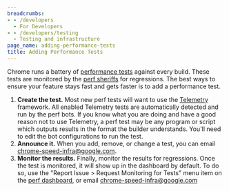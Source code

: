 ```yaml
---
breadcrumbs:
- - /developers
  - For Developers
- - /developers/testing
  - Testing and infrastructure
page_name: adding-performance-tests
title: Adding Performance Tests
---
```


Chrome runs a battery of [performance tests](https://chromeperf.appspot.com/)
against every build. These tests are monitored by the [perf
sheriffs](http://www.chromium.org/developers/tree-sheriffs/perf-sheriffs) for
regressions. The best ways to ensure your feature stays fast and gets faster is
to add a performance test.

1.  **Create the test.** Most new perf tests will want to use the
            [Telemetry](/developers/telemetry) framework. All enabled Telemetry
            tests are automatically detected and run by the perf bots. If you
            know what you are doing and have a good reason not to use Telemetry,
            a perf test may be any program or script which outputs results in
            the format the builder understands. You'll need to edit the bot
            configurations to run the test.
2.  **Announce it.** When you add, remove, or change a test, you can
            email chrome-speed-infra@google.com.
3.  **Monitor the results.** Finally, monitor the results for
            regressions. Once the test is monitored, it will show up in the
            dashboard by default. To do so, use the "Report Issue &gt; Request
            Monitoring for Tests" menu item on the [perf
            dashboard](http://chromeperf.appspot.com/), or email
            chrome-speed-infra@google.com

